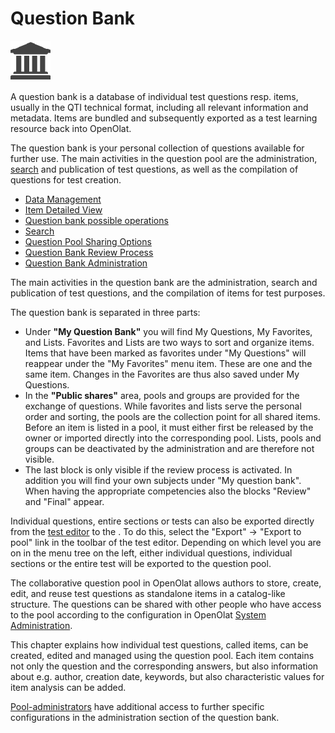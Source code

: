 # Question Bank

![](assets/repository.png)

  

A question bank is a database of individual test questions resp. items,
usually in the QTI technical format, including all relevant information and
metadata. Items are bundled and subsequently exported as a test learning
resource back into OpenOlat.

The question bank is your personal collection of questions available for
further use. The main activities in the question pool are the administration,
[search](Search.md) and publication of test questions, as well as the
compilation of questions for test creation.

  * [Data Management](Data_Management.md)
  * [Item Detailed View](Item_Detailed_View.md)
  * [Question bank possible operations](Question_bank_possible_operations.md)
  * [Search](Search.md)
  * [Question Pool Sharing Options](Question_Pool_Sharing_Options.md)
  * [Question Bank Review Process](Question_Bank_Review_Process.md)
  * [Question Bank Administration](Question_Bank_Administration.md)

The main activities in the question bank are the administration, search and
publication of test questions, and the compilation of items for test purposes.

The question bank is separated in three parts:

  * Under **"My Question Bank"** you will find My Questions, My Favorites, and Lists. Favorites and Lists are two ways to sort and organize items. Items that have been marked as favorites under "My Questions" will reappear under the "My Favorites" menu item. These are one and the same item. Changes in the Favorites are thus also saved under My Questions.
  * In the **"Public shares"** area, pools and groups are provided for the exchange of questions. While favorites and lists serve the personal order and sorting, the pools are the collection point for all shared items. Before an item is listed in a pool, it must either first be released by the owner or imported directly into the corresponding pool. Lists, pools and groups can be deactivated by the administration and are therefore not visible. 
  * The last block is only visible if the review process is activated. In addition you will find your own subjects under "My question bank". When having the appropriate competencies also the blocks "Review" and "Final" appear.

Individual questions, entire sections or tests can also be exported directly
from the [test editor](../learningresources/Test_editor_QTI_2.1.md) to the . To do this, select
the "Export" → "Export to pool" link in the toolbar of the test editor.
Depending on which level you are on in the menu tree on the left, either
individual questions, individual sections or the entire test will be exported
to the question pool.

The collaborative question pool in OpenOlat allows authors to store, create,
edit, and reuse test questions as standalone items in a catalog-like
structure. The questions can be shared with other people who have access to
the pool according to the configuration in OpenOlat [System
Administration](../../manual_admin/administration/Customizing.de.md).

This chapter explains how individual test questions, called items, can be
created, edited and managed using the question pool. Each item contains not
only the question and the corresponding answers, but also information about
e.g. author, creation date, keywords, but also characteristic values for item
analysis can be added.

[Pool-administrators](Question_Bank_Administration.md) have additional
access to further specific configurations in the administration section of the
question bank.

